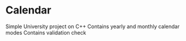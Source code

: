 # Calendar
Simple University project on C++
Contains yearly and monthly calendar modes
Contains validation check
